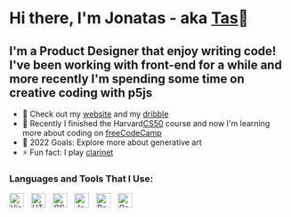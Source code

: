 # Hi there, I'm Jonatas - aka [Tas](https://jonatasmaia.com/about )👋 

## I'm a Product Designer that enjoy writing code! I've been working with front-end for a while and more recently I'm spending some time on creative coding with p5js

- 🔭 Check out my [website](http://jonatasmaia.com) and my [dribble](https://dribbble.com/tasguerci)
- 🌱 Recently I finished the Harvard[CS50](https://certificates.cs50.io/178d6904-a215-4926-b68a-15dc8749e11b.pdf) course and now I'm learning more about coding on [freeCodeCamp](https://www.freecodecamp.org/) 
- 🥅 2022 Goals: Explore more about generative art
- ⚡ Fun fact: I play [clarinet](https://www.google.com/search?q=clarinet)


### Languages and Tools That I Use:

<img align="left" alt="Visual Studio Code" width="26px" src="https://cdn.jsdelivr.net/gh/devicons/devicon/icons/vscode/vscode-original.svg" style="padding-right:10px;" /><img align="left" alt="HTML5" width="26px" src="https://cdn.jsdelivr.net/gh/devicons/devicon/icons/html5/html5-original.svg" style="padding-right:10px;" /><img align="left" alt="CSS3" width="26px" src="https://cdn.jsdelivr.net/gh/devicons/devicon/icons/css3/css3-original.svg" style="padding-right:10px;" /><img align="left" alt="JavaScript" width="26px" src="https://cdn.jsdelivr.net/gh/devicons/devicon/icons/javascript/javascript-original.svg" style="padding-right:10px;" /><img align="left" alt="React" width="26px" src="https://cdn.jsdelivr.net/gh/devicons/devicon/icons/react/react-original.svg" style="padding-right:10px;" /><img align="left" alt="Gatsby" width="26px" src="https://cdn.jsdelivr.net/gh/devicons/devicon/icons/gatsby/gatsby-original.svg" style="padding-right:10px;" />
